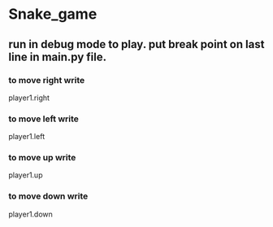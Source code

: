 # Snake_game

## run in debug mode to play. put break point on last line in main.py file.

### to move right write
player1.right

### to move left write
player1.left

### to move up write
player1.up

### to move down write
player1.down
